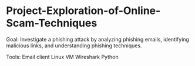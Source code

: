 # Project-Exploration-of-Online-Scam-Techniques

Goal: Investigate a phishing attack by analyzing phishing emails, identifying malicious links, and understanding phishing techniques.

Tools:
Email client
Linux VM
Wireshark
Python

